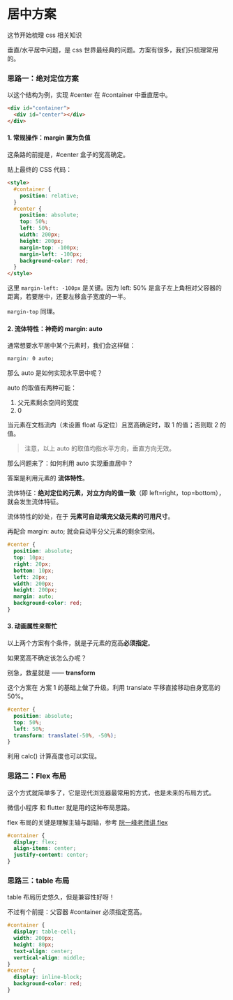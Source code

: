 # 居中方案

这节开始梳理 css 相关知识

垂直/水平居中问题，是 css 世界最经典的问题。方案有很多，我们只梳理常用的。

### 思路一：绝对定位方案

以这个结构为例，实现 #center 在 #container 中垂直居中。

```html
<div id="container">
  <div id="center"></div>
</div>
```

#### 1. 常规操作：margin 置为负值

这条路的前提是，#center 盒子的宽高确定。

贴上最终的 CSS 代码：

```html
<style>
  #container {
    position: relative;
  }
  #center {
    position: absolute;
    top: 50%;
    left: 50%;
    width: 200px;
    height: 200px;
    margin-top: -100px;
    margin-left: -100px;
    background-color: red;
  }
</style>
```

这里 `margin-left: -100px` 是关键。因为 left: 50% 是盒子左上角相对父容器的距离，若要居中，还要左移盒子宽度的一半。

`margin-top` 同理。

#### 2. 流体特性：神奇的 margin: auto

通常想要水平居中某个元素时，我们会这样做：

```css
margin: 0 auto;
```

那么 auto 是如何实现水平居中呢？

auto 的取值有两种可能：

1. 父元素剩余空间的宽度
2. 0

当元素在文档流内（未设置 float 与定位）且宽高确定时，取 1 的值；否则取 2 的值。

> 注意，以上 auto 的取值均指水平方向，垂直方向无效。

那么问题来了：如何利用 auto 实现垂直居中？

答案是利用元素的 **流体特性**。

流体特征：**绝对定位的元素，对立方向的值一致**（即 left=right，top=bottom），就会发生流体特征。

流体特性的妙处，在于 **元素可自动填充父级元素的可用尺寸**。

再配合 margin: auto; 就会自动平分父元素的剩余空间。

```css
#center {
  position: absolute;
  top: 10px;
  right: 20px;
  bottom: 10px;
  left: 20px;
  width: 200px;
  height: 200px;
  margin: auto;
  background-color: red;
}
```

#### 3. 动画属性来帮忙

以上两个方案有个条件，就是子元素的宽高**必须指定**。

如果宽高不确定该怎么办呢？

别急，救星就是 —— **transform**

这个方案在 方案 1 的基础上做了升级。利用 translate 平移直接移动自身宽高的 50%。

```css
#center {
  position: absolute;
  top: 50%;
  left: 50%;
  transform: translate(-50%, -50%);
}
```

利用 calc() 计算高度也可以实现。

### 思路二：Flex 布局

这个方式就简单多了，它是现代浏览器最常用的方式，也是未来的布局方式。

微信小程序 和 flutter 就是用的这种布局思路。

flex 布局的关键是理解主轴与副轴，参考 [阮一峰老师讲 flex](http://www.ruanyifeng.com/blog/2015/07/flex-grammar.html)

```css
#container {
  display: flex;
  align-items: center;
  justify-content: center;
}
```

### 思路三：table 布局

table 布局历史悠久，但是兼容性好呀！

不过有个前提：父容器 #container 必须指定宽高。

```css
#container {
  display: table-cell;
  width: 200px;
  height: 80px;
  text-align: center;
  vertical-align: middle;
}
#center {
  display: inline-block;
  background-color: red;
}
```
